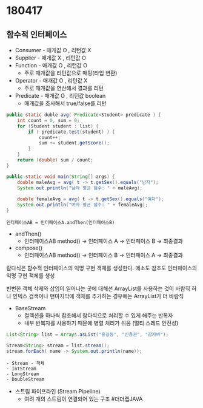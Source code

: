 # 180417

## 함수적 인터페이스
- Consumer - 매개값 O , 리턴값 X
- Supplier - 매개값 X , 리턴값 O
- Function - 매개값 O , 리턴값 O 
	- 주로 매개값을 리턴값으로 매핑(타입 변환)
- Operator - 매개값 O , 리턴값 X
	- 주로 매개값을 연산해서 결과를 리턴
- Predicate - 매개값 O , 리턴값 boolean
	-  매개값을 조사해서 true/false를 리턴


```java
public static duble avg( Predicate<Student> predicate ) {
	int count = 0, sum = 0;
	for (Student student : list) {
		if ( predicate.test(student) ) {
			count++;
			sum += student.getScore();
		}
	}
	return (double) sum / count;
}

public static void main(String[] args) {
	double maleAvg = avg( t -> t.getSex().equals("남자");
	System.out.println("남자 평균 점수: " + maleAvg);
	
	double femaleAvg = avg( t -> t.getSex().equals("여자");
	System.out.println("여자 평균 점수: " + femaleAvg);
}
```

`인터페이스AB = 인터페이스A.andThen(인터페이스B)`
- andThen()
	- 인터페이스AB method() -> 인터페이스 A -> 인터페이스 B -> 최종결과
- compose()
	- 인터페이스AB method() -> 인터페이스 B -> 인터페이스 A  -> 최종결과


람다식은 함수적 인터페이스의 익명 구현 객체를 생성한다.
메소도 참조도 인터페이스의 익명 구현 객체를 생성

빈번한 객체 삭제와 삽입이 일어나는 곳에 대해선 ArrayList를 사용하는 것이 바람직
허나 인덱스 검색이나 맨마지막에 객체를 추가하는 경우에는 ArrayList가 더 바람직

- BaseStream
	- 컬렉션을 하나씩 참조해서 람다식으로 처리할 수 있게 해주는 반복자
	- 내부 반복자를 사용하기 때문에 병렬 처리가 쉬움 (멀티 스레드 안전성)
```java
List<String> list = Arrays.asList("홍길동", "신용권", "감자바");

Stream<String> stream = list.stream();
stream.forEach( name -> System.out.println(name));
```

	- Stream - 객체
	- IntStream
	- LongStream
	- DoubleStream

- 스트림 파이프라인 (Stream Pipeline)
	- 여려 개의 스트림이 연결되어 있는 구조
#더더랩JAVA


